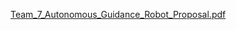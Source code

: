   
[Team_7_Autonomous_Guidance_Robot_Proposal.pdf](https://github.com/Hawk652/Capstone-Greeting-and-Guidance-Robot/files/9643006/Team_7_Autonomous_Guidance_Robot_Proposal.pdf)

